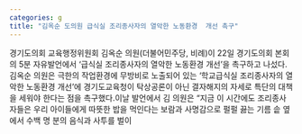 ```yaml
---
categories: g
title: "김옥순 도의원 급식실 조리종사자의 열악한 노동환경  개선 촉구"
---
```

경기도의회 교육행정위원회 김옥순 의원(더불어민주당, 비례)이 22일 경기도의회 본회의 5분 자유발언에서 ‘급식실 조리종사자의 열악한 노동환경 개선’을 촉구하고 나섰다.김옥순 의원은 극한의 작업환경에 무방비로 노출되어 있는 ‘학교급식실 조리종사자의 열악한 노동환경 개선’에 경기도교육청이 탁상공론이 아닌 결자해지의 자세로 특단의 대책을 세워야 한다는 점을 촉구했다.이날 발언에서 김 의원은 “지금 이 시간에도 조리종사자들은 우리 아이들에게 따뜻한 밥을 먹인다는 보람과 사명감으로 펄펄 끓는 기름 솥 옆에서 수백 명 분의 음식과 사투를 벌이